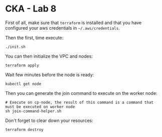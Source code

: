 # CKA - Lab 8

First of all, make sure that `terraform` is installed and that you have configured your aws credentials in `~/.aws/credentials`.

Then the first, time execute:
````
./init.sh
````

You can then initialize the VPC and nodes:
````
terraform apply
````

Wait few minutes before the node is ready:
````
kubectl get node
````

Then you can generate the join command to execute on the worker node:
````
# Execute on cp-node, the result of this command is a command that must be executed on worker node
sh join-command-helper.sh 
````

Don't forget to clear down your resources:
````
terraform destroy
````

